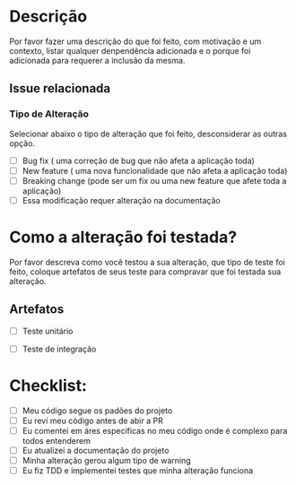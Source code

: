 # Descrição

Por favor fazer uma descrição do que foi feito, com  motivação e um contexto, listar qualquer denpendência adicionada e o porque foi adicionada para requerer a inclusão da mesma.

## Issue relacionada
<!--- Este projeto so aceita Issue relacionada ao jira -->
<!--- Se for necessária uma New feature abrir uma issue junto ao jira -->
<!--- Se for um Bug fix descrever como reproduzir o bug -->
<!--- Coloque o Link da issue do jira abaixo-->

### Tipo de Alteração

Selecionar abaixo o tipo de alteração que foi feito, desconsiderar as outras opção.

- [ ] Bug fix ( uma correção de bug que não afeta a aplicação toda)
- [ ] New feature ( uma nova funcionalidade que não afeta a aplicação toda)
- [ ] Breaking change (pode ser um fix ou uma new feature que afete toda a aplicação)
- [ ] Essa modificação requer alteração na documentação

# Como a alteração foi testada?

Por favor descreva como você testou a sua alteração, que tipo de teste foi feito, coloque artefatos de seus teste para compravar que foi testada sua alteração.

## Artefatos
<!-- Nesta área coloque artefatos de seus teste, screenshots, e obrigatoriamente o coverage proporcionado pelo jasmine-->



<!--##################################################################################################################-->
- [ ] Teste unitário
- [ ] Teste de integração


# Checklist:

- [ ] Meu código segue os padões do projeto
- [ ] Eu revi meu código antes de abir a PR
- [ ] Eu comentei em áres especificas no meu código onde é complexo para todos entenderem
- [ ] Eu atualizei a documentação do projeto
- [ ] Minha alteração gerou algum tipo de warning
- [ ] Eu fiz TDD e implementei testes que minha alteração funciona
